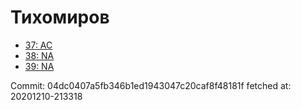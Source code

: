 # Тихомиров
- [37: AC](37.md)
- [38: NA](38.md)
- [39: NA](39.md)

Commit: 04dc0407a5fb346b1ed1943047c20caf8f48181f
 fetched at: 20201210-213318
